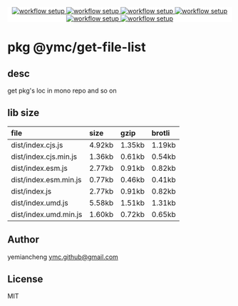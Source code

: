 <p align="center" style="background:white;">
<!-- github workflow stat:s -->
<!-- one line and center  -->
  <a href="https://github.com/YMC-GitHub">
    <img alt="workflow setup" src="https://img.shields.io/static/v1?label=pkg&message=done&color=ff69b4&style=flat-square" />
  </a>
  <a href="https://github.com/YMC-GitHub">
    <img alt="workflow setup" src="https://img.shields.io/static/v1?label=cod&message=done&color=ff69b4&style=flat-square" />
  </a>
    <a href="https://github.com/YMC-GitHub">
    <img alt="workflow setup" src="https://img.shields.io/static/v1?label=dep&message=done&color=ff69b4&style=flat-square" />
  </a>
  <a href="https://github.com/YMC-GitHub">
    <img alt="workflow setup" src="https://img.shields.io/static/v1?label=lin&message=passing&color=ff69b4&style=flat-square" />
  </a>
    <a href="https://github.com/YMC-GitHub">
    <img alt="workflow setup" src="https://img.shields.io/static/v1?label=tes&message=todo&color=ff69b4&style=flat-square" />
  </a>
      <a href="https://github.com/YMC-GitHub">
    <img alt="workflow setup" src="https://img.shields.io/static/v1?label=pro&message=done&color=ff69b4&style=flat-square" />
  </a>


  <!-- https://img.shields.io/badge/<LABEL>-<MESSAGE>-<COLOR> -->
  <!-- https://img.shields.io/static/v1?label=<LABEL>&message=<MESSAGE>&color=<COLOR> -->
<!-- github workflow stat:e -->
</p>

# pkg @ymc/get-file-list

## desc
get pkg's loc in mono repo and so on

## lib size  
file | size | gzip | brotli
:---- | :---- | :---- | :----
dist/index.cjs.js | 4.92kb | 1.35kb | 1.19kb
dist/index.cjs.min.js | 1.36kb | 0.61kb | 0.54kb
dist/index.esm.js | 2.77kb | 0.91kb | 0.82kb
dist/index.esm.min.js | 0.77kb | 0.46kb | 0.41kb
dist/index.js | 2.77kb | 0.91kb | 0.82kb
dist/index.umd.js | 5.58kb | 1.51kb | 1.31kb
dist/index.umd.min.js | 1.60kb | 0.72kb | 0.65kb

## Author
yemiancheng <ymc.github@gmail.com>

## License
MIT